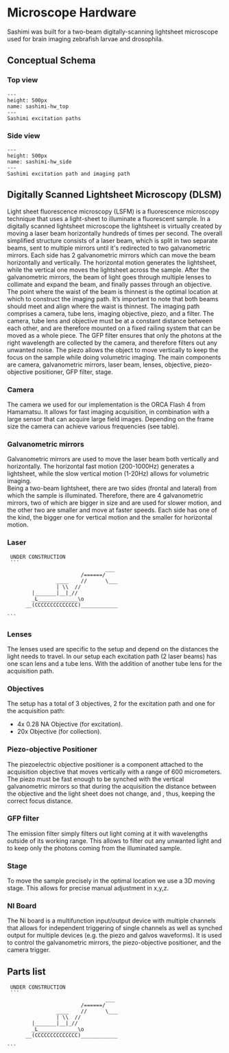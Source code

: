 # Microscope Hardware

Sashimi was built for a two-beam digitally-scanning lightsheet microscope used for brain imaging zebrafish larvae and drosophila.

## Conceptual Schema

### Top view

```{figure} ../images/hw_top.png
---
height: 500px
name: sashimi-hw_top
---
Sashimi excitation paths
```

### Side view

```{figure} ../images/hw_side.png
---
height: 500px
name: sashimi-hw_side
---
Sashimi excitation path and imaging path
```

## Digitally Scanned Lightsheet Microscopy (DLSM)

Light sheet fluorescence microscopy (LSFM) is a fluorescence microscopy technique that uses a light-sheet to illuminate a fluorescent sample.
In a digitally scanned lightsheet microscope the lightsheet is virtually created by moving  a laser beam horizontally hundreds of times per second.
The overall simplified structure consists of a laser beam, which is split in two separate beams, sent to multiple mirrors until it's redirected to two galvanometric mirrors.
Each side has 2 galvanometric mirrors which can move the beam horizontally and vertically.
The horizontal motion generates the lightsheet, while the vertical one moves the lightsheet across the sample.
After the galvanometric mirrors, the beam of light goes through multiple lenses to collimate and expand the beam, and finally passes through an objective.  The point where the waist of the beam is thinnest is the optimal location at which to construct the imaging path.
It’s important to note that both beams should meet and align where the waist is thinnest.
The imaging path comprises a camera, tube lens, imaging objective, piezo, and a filter.
The camera, tube lens and objective must be at a constant distance between each other, and are therefore mounted on a fixed railing system that can be moved as a whole piece.
The GFP filter ensures that only the photons at the right wavelength are collected by the camera, and therefore filters out any unwanted noise.
The piezo allows the object to move vertically to keep the focus on the sample while doing volumetric imaging.
The main components are camera, galvanometric mirrors, laser beam, lenses, objective, piezo-objective positioner, GFP filter, stage.

### Camera

The camera we used for our implementation is the ORCA Flash 4 from Hamamatsu.  It allows for fast imaging acquisition, in combination with a large sensor that can acquire large field images. Depending on the frame size the camera can achieve various frequencies (see table).

### Galvanometric mirrors

Galvanometric mirrors are used to move the laser beam both vertically and horizontally.
The horizontal fast motion (200-1000Hz) generates a lightsheet, while the slow vertical motion (1-20Hz) allows for volumetric imaging.  
Being a two-beam lightsheet, there are two sides (frontal and lateral) from which the sample is illuminated.
Therefore, there are 4 galvanometric mirrors, two of which are bigger in size and are used for slower motion, and the other two are smaller and move at faster speeds.  Each side has one of the kind, the bigger one for vertical motion and the smaller for horizontal motion.

### Laser

````{warning}
 UNDER CONSTRUCTION
 ```
                                ___
                        /======/   
                ____    //      \___
                | \\  //           
        |_______|__|_//            
        _L_____________\o           
      __(CCCCCCCCCCCCCC)____________

```
````


### Lenses

The lenses used are specific to the setup and depend on the distances the light needs to travel.  In our setup each excitation path (2 laser beams) has one scan lens and a tube lens. With the addition of another tube lens for the acquisition path.

### Objectives

The setup has a total of 3 objectives, 2 for the excitation path and one for the acquisition path:

- 4x 0.28 NA Objective (for excitation).
- 20x Objective (for collection).

### Piezo-objective Positioner

The piezoelectric objective positioner is a component attached to the acquisition objective that moves vertically with a range of 600 micrometers.  The piezo must be fast enough to be synched with the vertical galvanometric mirrors so that during the acquisition the distance between the objective and the light sheet does not change, and , thus, keeping the correct focus distance.

### GFP filter

The emission filter simply filters out light coming at it with wavelengths outside of its working range. This allows to filter out any unwanted light and to keep only the photons coming from the illuminated sample.

### Stage

To move the sample precisely in the optimal location we use a 3D moving stage.  This allows for precise manual adjustment in x,y,z.

### NI Board

The Ni board is a multifunction input/output device with multiple channels that allows for independent triggering of single channels as well as synched output for multiple devices (e.g. the piezo and galvos waveforms).
It is used to control the galvanometric mirrors, the piezo-objective positioner, and the camera trigger.

## Parts list

````{warning}
 UNDER CONSTRUCTION
 ```
                                ___
                        /======/   
                ____    //      \___
                | \\  //           
        |_______|__|_//            
        _L_____________\o           
      __(CCCCCCCCCCCCCC)____________

```
````
